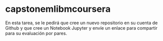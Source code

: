 # capstonemlibmcoursera
En esta tarea, se le pedirá que cree un nuevo repositorio en su cuenta de Github y que cree un Notebook Jupyter y envíe un enlace para compartir para su evaluación por pares.
